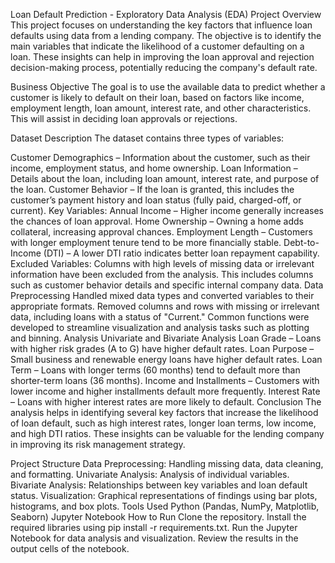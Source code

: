 Loan Default Prediction - Exploratory Data Analysis (EDA)
Project Overview
This project focuses on understanding the key factors that influence loan defaults using data from a lending company. The objective is to identify the main variables that indicate the likelihood of a customer defaulting on a loan. These insights can help in improving the loan approval and rejection decision-making process, potentially reducing the company's default rate.

Business Objective
The goal is to use the available data to predict whether a customer is likely to default on their loan, based on factors like income, employment length, loan amount, interest rate, and other characteristics. This will assist in deciding loan approvals or rejections.

Dataset Description
The dataset contains three types of variables:

Customer Demographics – Information about the customer, such as their income, employment status, and home ownership.
Loan Information – Details about the loan, including loan amount, interest rate, and purpose of the loan.
Customer Behavior – If the loan is granted, this includes the customer’s payment history and loan status (fully paid, charged-off, or current).
Key Variables:
Annual Income – Higher income generally increases the chances of loan approval.
Home Ownership – Owning a home adds collateral, increasing approval chances.
Employment Length – Customers with longer employment tenure tend to be more financially stable.
Debt-to-Income (DTI) – A lower DTI ratio indicates better loan repayment capability.
Excluded Variables:
Columns with high levels of missing data or irrelevant information have been excluded from the analysis. This includes columns such as customer behavior details and specific internal company data.
Data Preprocessing
Handled mixed data types and converted variables to their appropriate formats.
Removed columns and rows with missing or irrelevant data, including loans with a status of "Current."
Common functions were developed to streamline visualization and analysis tasks such as plotting and binning.
Analysis
Univariate and Bivariate Analysis
Loan Grade – Loans with higher risk grades (A to G) have higher default rates.
Loan Purpose – Small business and renewable energy loans have higher default rates.
Loan Term – Loans with longer terms (60 months) tend to default more than shorter-term loans (36 months).
Income and Installments – Customers with lower income and higher installments default more frequently.
Interest Rate – Loans with higher interest rates are more likely to default.
Conclusion
The analysis helps in identifying several key factors that increase the likelihood of loan default, such as high interest rates, longer loan terms, low income, and high DTI ratios. These insights can be valuable for the lending company in improving its risk management strategy.

Project Structure
Data Preprocessing: Handling missing data, data cleaning, and formatting.
Univariate Analysis: Analysis of individual variables.
Bivariate Analysis: Relationships between key variables and loan default status.
Visualization: Graphical representations of findings using bar plots, histograms, and box plots.
Tools Used
Python (Pandas, NumPy, Matplotlib, Seaborn)
Jupyter Notebook
How to Run
Clone the repository.
Install the required libraries using pip install -r requirements.txt.
Run the Jupyter Notebook for data analysis and visualization.
Review the results in the output cells of the notebook.
